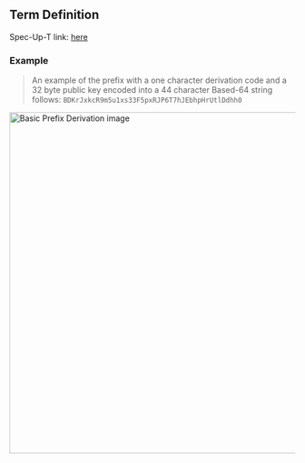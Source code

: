 ## Term Definition

Spec-Up-T link: <a href='https://weboftrust.github.io/WOT-terms/docs/glossary/prefix'>here</a>

### Example
>An example of the prefix with a one character derivation code and a 32 byte public key encoded into a 44 character Based-64 string follows:
`BDKrJxkcR9m5u1xs33F5pxRJP6T7hJEbhpHrUtlDdhh0`

<img src="https://github.com/WebOfTrust/keri/blob/main/images/prefix.png?raw=true" alt="Basic Prefix Derivation image" border="0" width="600"/>